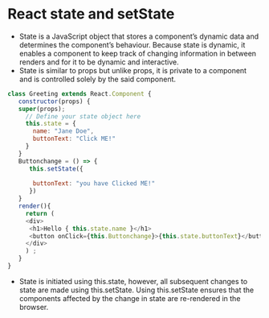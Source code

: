 # React state and setState

* State is a JavaScript object that stores a component’s dynamic data and determines the component’s behaviour. Because state is dynamic, it enables a component to keep track of changing information in between renders and for it to be dynamic and interactive.
* State is similar to props but unlike props, it is private to a component and is controlled solely by the said component. 

```javascript
class Greeting extends React.Component {  
   constructor(props) {
   super(props);
     // Define your state object here
     this.state = {
       name: "Jane Doe",
       buttonText: "Click ME!"
     }
   }  
   Buttonchange = () => {
      this.setState({
      
       buttonText: "you have Clicked ME!"
      })
   }
   render(){
     return (
     <div>
      <h1>Hello { this.state.name }</h1>
      <button onClick={this.Buttonchange}>{this.state.buttonText}</button>
     </div>
     ) ;
   }
}
```

* State is initiated using this.state, however, all subsequent changes to state are made using this.setState. Using this.setState ensures that the components affected by the change in state are re-rendered in the browser.


